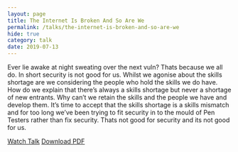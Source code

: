 ```yaml
---
layout: page
title: The Internet Is Broken And So Are We
permalink: /talks/the-internet-is-broken-and-so-are-we
hide: true
category: talk
date: 2019-07-13
---
```

Ever lie awake at night sweating over the next vuln? Thats because we all do. In short security is not good for us.
Whilst we agonise about the skills shortage are we considering the people who hold the skills we do have. How do we explain that there’s always a skills shortage but never a shortage of new entrants. Why can’t we retain the skills and the people we have and develop them.
It’s time to accept that the skills shortage is a skills mismatch and for too long we’ve been trying to fit security in to the mould of Pen Testers rather than fix security. Thats not good for security and its not good for us.

<a class="button" href="https://www.youtube.com/watch?v=na5XLonuAp0" target="_blank">Watch Talk</a>&nbsp;<a class="button" href="https://file.digitalinterruption.com/selling-0days-by-the-pound.pdf">Download PDF</a>

